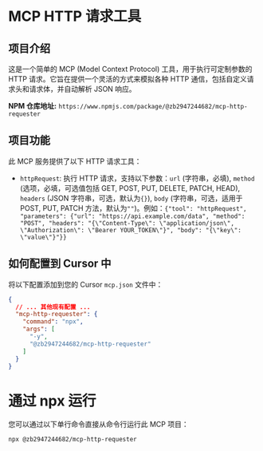 # MCP HTTP 请求工具

## 项目介绍

这是一个简单的 MCP (Model Context Protocol) 工具，用于执行可定制参数的 HTTP 请求。它旨在提供一个灵活的方式来模拟各种 HTTP 通信，包括自定义请求头和请求体，并自动解析 JSON 响应。

**NPM 仓库地址:** `https://www.npmjs.com/package/@zb2947244682/mcp-http-requester`

## 项目功能

此 MCP 服务提供了以下 HTTP 请求工具：

- `httpRequest`: 执行 HTTP 请求，支持以下参数：`url` (字符串，必填), `method` (选项，必填，可选值包括 GET, POST, PUT, DELETE, PATCH, HEAD), `headers` (JSON 字符串，可选，默认为`{}`), `body` (字符串，可选，适用于 POST, PUT, PATCH 方法，默认为`""`)。例如：`{"tool": "httpRequest", "parameters": {"url": "https://api.example.com/data", "method": "POST", "headers": "{\"Content-Type\": \"application/json\", \"Authorization\": \"Bearer YOUR_TOKEN\"}", "body": "{\"key\": \"value\"}"}}`

## 如何配置到 Cursor 中

将以下配置添加到您的 Cursor `mcp.json` 文件中：

```json
{
  // ... 其他现有配置 ...
  "mcp-http-requester": {
    "command": "npx",
    "args": [
      "-y",
      "@zb2947244682/mcp-http-requester"
    ]
  }
}
```

# 通过 npx 运行

您可以通过以下单行命令直接从命令行运行此 MCP 项目：

```bash
npx @zb2947244682/mcp-http-requester
```
